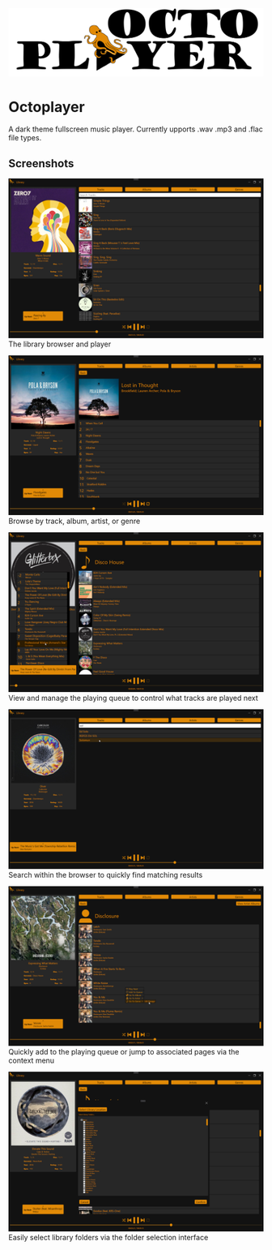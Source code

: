 ![Octoplayer Logo](ReadmeAssets/octoplayer-full-logo.png)

# Octoplayer
A dark theme fullscreen music player. Currently upports .wav .mp3 and .flac file types.


## Screenshots

![Main Program View](ReadmeAssets/screenshot-main-view.png)
The library browser and player


![Album View](ReadmeAssets/screenshot-album-view.png)
Browse by track, album, artist, or genre


![Playing Queue](ReadmeAssets/screenshot-playing-queue.png)
View and manage the playing queue to control what tracks are played next


![Library Search](ReadmeAssets/screenshot-search.png)
Search within the browser to quickly find matching results


![Context Menu](ReadmeAssets/screenshot-context-menu.png)
Quickly add to the playing queue or jump to associated pages via the context menu


![Library Selection](ReadmeAssets/screenshot-library-selection.png)
Easily select library folders via the folder selection interface
